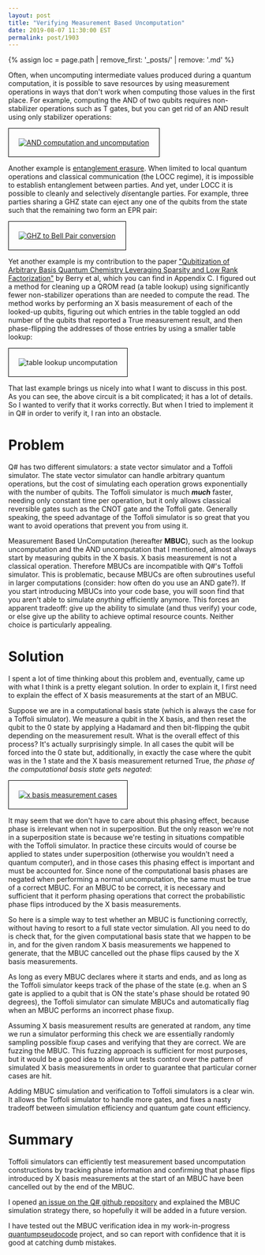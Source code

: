 ```yaml
---
layout: post
title: "Verifying Measurement Based Uncomputation"
date: 2019-08-07 11:30:00 EST
permalink: post/1903
---
```


{% assign loc = page.path | remove_first: '_posts/' | remove: '.md' %}

Often, when uncomputing intermediate values produced during a quantum computation, it is possible to save resources by using measurement operations in ways that don't work when computing those values in the first place.
For example, computing the AND of two qubits requires non-stabilizer operations such as T gates, but you can get rid of an AND result using only stabilizer operations:

<a href="https://algassert.com/quirk#circuit=%7B%22cols%22%3A%5B%5B%22Amps2%22%5D%2C%5B%5D%2C%5B1%2C1%2C%22H%22%5D%2C%5B1%2C1%2C%22Z%5E%C2%BC%22%5D%2C%5B1%2C%22%E2%80%A2%22%2C%22X%22%5D%2C%5B1%2C1%2C%22Z%5E-%C2%BC%22%5D%2C%5B%22%E2%80%A2%22%2C1%2C%22X%22%5D%2C%5B1%2C1%2C%22Z%5E%C2%BC%22%5D%2C%5B1%2C%22%E2%80%A2%22%2C%22X%22%5D%2C%5B1%2C1%2C%22Z%5E-%C2%BC%22%5D%2C%5B1%2C1%2C%22H%22%5D%2C%5B1%2C1%2C%22Z%5E-%C2%BD%22%5D%2C%5B%22Amps3%22%5D%2C%5B%5D%2C%5B1%2C1%2C%22H%22%5D%2C%5B1%2C1%2C%22Measure%22%5D%2C%5B%22%E2%80%A2%22%2C%22Z%22%2C%22%E2%80%A2%22%5D%2C%5B%22Amps2%22%5D%5D%2C%22init%22%3A%5B%22%2B%22%2C%22%2B%22%5D%7D"><img src="/assets/{{ loc }}/and-circuits.png" title="AND computation and uncomputation" style="max-width: 90%; border: 1px solid black; padding: 20px;"/></a>

Another example is [entanglement erasure](/quantum/2015/09/02/Partially-Erasing-Entanglement-with-Measurement.html).
When limited to local quantum operations and classical communication (the LOCC regime), it is impossible to establish entanglement between parties.
And yet, under LOCC it is possible to cleanly and selectively *dis*entangle parties.
For example, three parties sharing a GHZ state can eject any one of the qubits from the state such that the remaining two form an EPR pair:

<a href="https://algassert.com/quirk#circuit=%7B%22cols%22%3A%5B%5B%22H%22%5D%2C%5B%22%E2%80%A2%22%2C%22X%22%2C%22X%22%5D%2C%5B%22Amps3%22%5D%2C%5B%5D%2C%5B1%2C1%2C%22H%22%5D%2C%5B1%2C1%2C%22Measure%22%5D%2C%5B1%2C%22Z%22%2C%22%E2%80%A2%22%5D%2C%5B%22Amps2%22%5D%5D%7D">
<img src="/assets/{{ loc }}/ghz-to-bell-circuit.png" title="GHZ to Bell Pair conversion" style="max-width: 90%; border: 1px solid black; padding: 20px;"/>
</a>

Yet another example is my contribution to the paper ["Qubitization of Arbitrary Basis Quantum Chemistry Leveraging Sparsity and Low Rank Factorization"](https://arxiv.org/abs/1902.02134) by Berry et al, which you can find in Appendix C.
I figured out a method for cleaning up a QROM read (a table lookup) using significantly fewer non-stabilizer operations than are needed to compute the read.
The method works by performing an X basis measurement of each of the looked-up qubits, figuring out which entries in the table toggled an odd number of the qubits that reported a True measurement result, and then phase-flipping the addresses of those entries by using a smaller table lookup:

<img src="/assets/{{ loc }}/uncompute-table-read.png" title="table lookup uncomputation" style="max-width: 90%; border: 1px solid black; padding: 20px;"/>

That last example brings us nicely into what I want to discuss in this post.
As you can see, the above circuit is a bit complicated; it has a lot of details.
So I wanted to verify that it works correctly.
But when I tried to implement it in Q# in order to verify it, I ran into an obstacle.

# Problem

Q# has two different simulators: a state vector simulator and a Toffoli simulator.
The state vector simulator can handle arbitrary quantum operations, but the cost of simulating each operation grows exponentially with the number of qubits.
The Toffoli simulator is much _**much**_ faster, needing only constant time per operation, but it only allows classical reversible gates such as the CNOT gate and the Toffoli gate.
Generally speaking, the speed advantage of the Toffoli simulator is so great that you want to avoid operations that prevent you from using it.

Measurement Based UnComputation (hereafter **MBUC**), such as the lookup uncomputation and the AND uncomputation that I mentioned, almost always start by measuring qubits in the X basis.
X basis measurement is not a classical operation.
Therefore MBUCs are incompatible with Q#'s Toffoli simulator.
This is problematic, because MBUCs are often subroutines useful in larger computations (consider: how often do you use an AND gate?).
If you start introducing MBUCs into your code base, you will soon find that you aren't able to simulate *anything* efficiently anymore.
This forces an apparent tradeoff: give up the ability to simulate (and thus verify) your code, or else give up the ability to achieve optimal resource counts.
Neither choice is particularly appealing.

# Solution

I spent a lot of time thinking about this problem and, eventually, came up with what I think is a pretty elegant solution.
In order to explain it, I first need to explain the effect of X basis measurements at the start of an MBUC.

Suppose we are in a computational basis state (which is always the case for a Toffoli simulator).
We measure a qubit in the X basis, and then reset the qubit to the 0 state by applying a Hadamard and then bit-flipping the qubit depending on the measurement result.
What is the overall effect of this process?
It's actually surprisingly simple.
In all cases the qubit will be forced into the 0 state but, additionally, in exactly the case where the qubit was in the 1 state and the X basis measurement returned True, *the phase of the computational basis state gets negated*:

<a href="https://algassert.com/quirk#circuit=%7B%22cols%22%3A%5B%5B%22H%22%5D%2C%5B%22%7C1%E2%9F%A9%E2%9F%A81%7C%22%5D%2C%5B%22X%22%5D%2C%5B%22Amps1%22%5D%5D%2C%22init%22%3A%5B1%5D%7D">
<img src="/assets/{{ loc }}/x-cases.png" title="x basis measurement cases" style="max-width: 90%; border: 1px solid black; padding: 20px;"/>
</a>

It may seem that we don't have to care about this phasing effect, because phase is irrelevant when not in superposition.
But the only reason we're not in a superposition state is because we're testing in situations compatible with the Toffoli simulator.
In practice these circuits would of course be applied to states under superposition (otherwise you wouldn't need a quantum computer), and in those cases this phasing effect is important and must be accounted for.
Since none of the computational basis phases are negated when performing a normal uncomputation, the same must be true of a correct MBUC.
For an MBUC to be correct, it is necessary and sufficient that it perform phasing operations that correct the probabilistic phase flips introduced by the X basis measurements.

So here is a simple way to test whether an MBUC is functioning correctly, without having to resort to a full state vector simulation.
All you need to do is check that, for the given computational basis state that we happen to be in, and for the given random X basis measurements we happened to generate, that the MBUC cancelled out the phase flips caused by the X basis measurements.

As long as every MBUC declares where it starts and ends, and as long as the Toffoli simulator keeps track of the phase of the state (e.g. when an S gate is applied to a qubit that is ON the state's phase should be rotated 90 degrees), the Toffoli simulator can simulate MBUCs and automatically flag when an MBUC performs an incorrect phase fixup.

Assuming X basis measurement results are generated at random, any time we run a simulator performing this check we are essentially randomly sampling possible fixup cases and verifying that they are correct.
We are fuzzing the MBUC.
This fuzzing approach is sufficient for most purposes, but it would be a good idea to allow unit tests control over the pattern of simulated X basis measurements in order to guarantee that particular corner cases are hit.

Adding MBUC simulation and verification to Toffoli simulators is a clear win.
It allows the Toffoli simulator to handle more gates, and fixes a nasty tradeoff between simulation efficiency and quantum gate count efficiency.


# Summary

Toffoli simulators can efficiently test measurement based uncomputation constructions by tracking phase information and confirming that phase flips introduced by X basis measurements at the start of an MBUC have been cancelled out by the end of the MBUC.

I opened [an issue on the Q# github repository](https://github.com/microsoft/qsharp-runtime/issues/24) and explained the MBUC simulation strategy there, so hopefully it will be added in a future version.

I have tested out the MBUC verification idea in my work-in-progress [quantumpseudocode](https://github.com/Strilanc/quantumpseudocode/) project, and so can report with confidence that it is good at catching dumb mistakes.